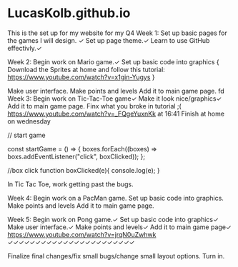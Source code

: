# LucasKolb.github.io
This is the set up for my website for my Q4 
Week 1:
Set up basic pages for the games I will design. ✓
Set up page theme.✓
Learn to use GitHub effectivly.✓

Week 2:
Begin work on Mario game.✓
Set up basic code into graphics
{
Download the Sprites at home and follow this tutorial: https://www.youtube.com/watch?v=x1gin-Yugys
} 

Make user interface.
Make points and levels
Add it to main game page.
fd
Week 3:
Begin work on Tic-Tac-Toe game✓
Make it look nice/graphics✓
Add it to main game page.
Finx what you broke in tutorial ;(
https://www.youtube.com/watch?v=_FQgeYuxnKk at 16:41
Finish at home on wednesday


// start game

const startGame = () => {
  boxes.forEach((boxes) => boxs.addEventListener("click", boxClicked));
};

//box click
function boxClicked(e){
  console.log(e);
}

In Tic Tac Toe, work getting past the bugs. 


Week 4:
Begin work on a PacMan game.
Set up basic code into graphics.
Make points and levels
Add it to main game page.

Week 5:
Begin work on Pong game.✓
Set up basic code into graphics✓
Make user interface.✓
Make points and levels✓
Add it to main game page✓
https://www.youtube.com/watch?v=jrqN0uZwhwk ✓✓✓✓✓✓✓✓✓✓✓✓✓✓✓✓✓✓✓✓✓✓✓



Finalize final changes/fix small bugs/change small layout options.
Turn in.
